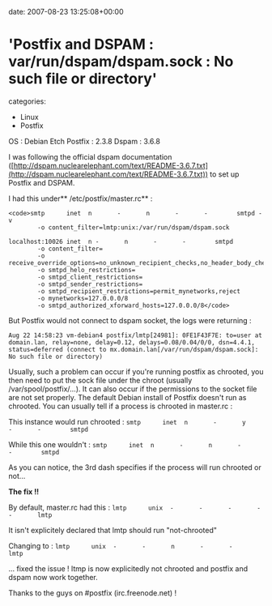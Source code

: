 


date: 2007-08-23 13:25:08+00:00


# 'Postfix and DSPAM : var/run/dspam/dspam.sock : No such file or directory'

categories:
- Linux
- Postfix


OS : Debian Etch
Postfix : 2.3.8
Dspam : 3.6.8

I was following the official dspam documentation ([http://dspam.nuclearelephant.com/text/README-3.6.7.txt](http://dspam.nuclearelephant.com/text/README-3.6.7.txt)) to set up Postfix and DSPAM.

I had this under** /etc/postfix/master.rc** :


    
    <code>smtp      inet  n       -       n       -       -        smtpd -v
            -o content_filter=lmtp:unix:/var/run/dspam/dspam.sock
    
    localhost:10026 inet  n -       n       -       -        smtpd
            -o content_filter=
            -o receive_override_options=no_unknown_recipient_checks,no_header_body_checks
            -o smtpd_helo_restrictions=
            -o smtpd_client_restrictions=
            -o smtpd_sender_restrictions=
            -o smtpd_recipient_restrictions=permit_mynetworks,reject
            -o mynetworks=127.0.0.0/8
            -o smtpd_authorized_xforward_hosts=127.0.0.0/8</code>



But Postfix would not connect to dspam socket, the logs were returning :

`Aug 22 14:58:23 vm-debian4 postfix/lmtp[24981]: 0FE1F43F7E: to=user at domain.lan, relay=none, delay=0.12, delays=0.08/0.04/0/0, dsn=4.4.1, status=deferred (connect to mx.domain.lan[/var/run/dspam/dspam.sock]: No such file or directory)`

Usually, such a problem can occur if you're running postfix as chrooted, you then need to put the sock file under the chroot (usually /var/spool/postfix/...). It can also occur if the permissions to the socket file are not set properly.
The default Debian install of Postfix doesn't run as chrooted.
You can usually tell if a process is chrooted in master.rc :

This instance would run chrooted :
`smtp      inet  n       -       y       -       -        smtpd`

While this one wouldn't :
`smtp      inet  n       -       n       -       -        smtpd`

As you can notice, the 3rd dash specifies if the process will run chrooted or not...

**The fix !!**

By default, master.rc had this :
`lmtp      unix  -       -       -       -       -       lmtp`

It isn't explicitely declared that lmtp should run "not-chrooted"

Changing to :
`lmtp      unix  -       -       n       -       -       lmtp`

... fixed the issue ! ltmp is now explicitedly not chrooted and postfix and dspam now work together.

Thanks to the guys on #postfix (irc.freenode.net) !
